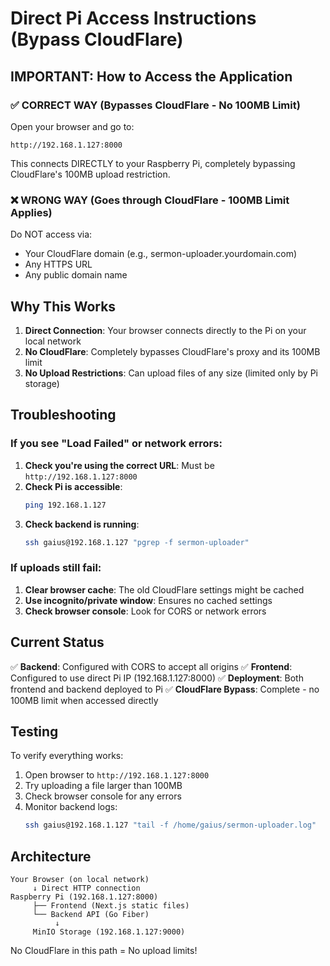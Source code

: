 # Direct Pi Access Instructions (Bypass CloudFlare)

## IMPORTANT: How to Access the Application

### ✅ CORRECT WAY (Bypasses CloudFlare - No 100MB Limit)
Open your browser and go to:
```
http://192.168.1.127:8000
```

This connects DIRECTLY to your Raspberry Pi, completely bypassing CloudFlare's 100MB upload restriction.

### ❌ WRONG WAY (Goes through CloudFlare - 100MB Limit Applies)
Do NOT access via:
- Your CloudFlare domain (e.g., sermon-uploader.yourdomain.com)
- Any HTTPS URL
- Any public domain name

## Why This Works

1. **Direct Connection**: Your browser connects directly to the Pi on your local network
2. **No CloudFlare**: Completely bypasses CloudFlare's proxy and its 100MB limit
3. **No Upload Restrictions**: Can upload files of any size (limited only by Pi storage)

## Troubleshooting

### If you see "Load Failed" or network errors:

1. **Check you're using the correct URL**: Must be `http://192.168.1.127:8000`
2. **Check Pi is accessible**: 
   ```bash
   ping 192.168.1.127
   ```
3. **Check backend is running**:
   ```bash
   ssh gaius@192.168.1.127 "pgrep -f sermon-uploader"
   ```

### If uploads still fail:

1. **Clear browser cache**: The old CloudFlare settings might be cached
2. **Use incognito/private window**: Ensures no cached settings
3. **Check browser console**: Look for CORS or network errors

## Current Status

✅ **Backend**: Configured with CORS to accept all origins
✅ **Frontend**: Configured to use direct Pi IP (192.168.1.127:8000)
✅ **Deployment**: Both frontend and backend deployed to Pi
✅ **CloudFlare Bypass**: Complete - no 100MB limit when accessed directly

## Testing

To verify everything works:

1. Open browser to `http://192.168.1.127:8000`
2. Try uploading a file larger than 100MB
3. Check browser console for any errors
4. Monitor backend logs:
   ```bash
   ssh gaius@192.168.1.127 "tail -f /home/gaius/sermon-uploader.log"
   ```

## Architecture

```
Your Browser (on local network)
     ↓ Direct HTTP connection
Raspberry Pi (192.168.1.127:8000)
     ├── Frontend (Next.js static files)
     └── Backend API (Go Fiber)
          ↓
     MinIO Storage (192.168.1.127:9000)
```

No CloudFlare in this path = No upload limits!